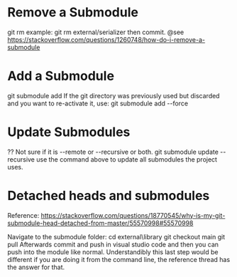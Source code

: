 Remove a Submodule
==================
git rm <path-to-module>
example:
git rm external/serializer
then commit.
@see https://stackoverflow.com/questions/1260748/how-do-i-remove-a-submodule

Add a Submodule
===============
git submodule add <repository-url> <submodule-path>
If the git directory was previously used but discarded and you want to 
re-activate it, use:
git submodule add --force <repository-url> <submodule-path>

Update Submodules
================
?? Not sure if it is --remote or --recursive or both.
git submodule update --recursive
use the command above to update all submodules the project uses.

Detached heads and submodules
=============================
Reference:
https://stackoverflow.com/questions/18770545/why-is-my-git-submodule-head-detached-from-master/55570998#55570998

Navigate to the submodule folder:
  cd external\library
  git checkout main
  git pull
Afterwards commit and push in visual studio code and then you can push into the 
module like normal. Understandibly this last step would be different if you are
doing it from the command line, the reference thread has the answer for that.